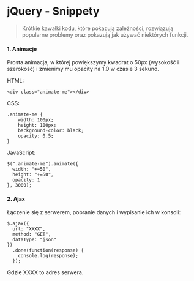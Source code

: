 # jQuery - Snippety
> Krótkie kawałki kodu, które pokazują zależności, rozwiązują popularne problemy oraz pokazują jak używać niektórych funkcji.

#### 1. Animacje

Prosta animacja, w której powiększymy kwadrat o 50px (wysokość i szerokość) i zmienimy mu opacity na 1.0 w czasie 3 sekund.

HTML:
```
<div class="animate-me"></div>
```

CSS:
```
.animate-me {
    width: 100px;
    height: 100px;
    background-color: black;
    opacity: 0.5;
}
```

JavaScript:
```
$(".animate-me").animate({
  width: "+=50",
  height: "+=50",
  opacity: 1
}, 3000);
```

#### 2. Ajax

Łączenie się z serwerem, pobranie danych i wypisanie ich w konsoli:

```
$.ajax({
  url: "XXXX",
  method: "GET",
  dataType: "json"
})
  .done(function(response) {
    console.log(response);
  });
```
Gdzie XXXX to adres serwera.
